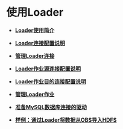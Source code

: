 # 使用Loader<a name="ZH-CN_TOPIC_0173178141"></a>

-   **[Loader使用简介](Loader使用简介.md)**  

-   **[Loader连接配置说明](Loader连接配置说明.md)**  

-   **[管理Loader连接](管理Loader连接.md)**  

-   **[Loader作业源连接配置说明](Loader作业源连接配置说明.md)**  

-   **[Loader作业目的连接配置说明](Loader作业目的连接配置说明.md)**  

-   **[管理Loader作业](管理Loader作业.md)**  

-   **[准备MySQL数据库连接的驱动](准备MySQL数据库连接的驱动.md)**  

-   **[样例：通过Loader将数据从OBS导入HDFS](样例-通过Loader将数据从OBS导入HDFS.md)**  


